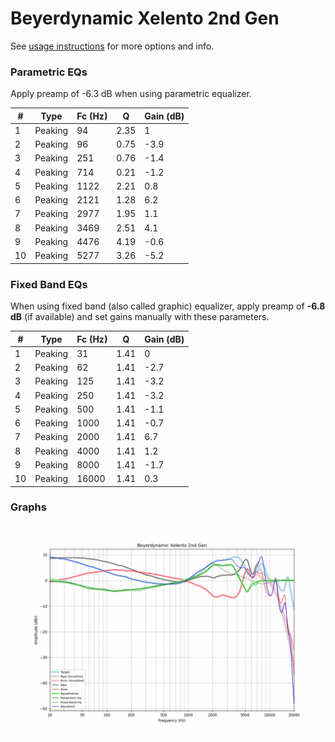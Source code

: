 # Beyerdynamic Xelento 2nd Gen
See [usage instructions](https://github.com/jaakkopasanen/AutoEq#usage) for more options and info.

### Parametric EQs
Apply preamp of -6.3 dB when using parametric equalizer.

|   # | Type    |   Fc (Hz) |    Q |   Gain (dB) |
|-----|---------|-----------|------|-------------|
|   1 | Peaking |        94 | 2.35 |         1   |
|   2 | Peaking |        96 | 0.75 |        -3.9 |
|   3 | Peaking |       251 | 0.76 |        -1.4 |
|   4 | Peaking |       714 | 0.21 |        -1.2 |
|   5 | Peaking |      1122 | 2.21 |         0.8 |
|   6 | Peaking |      2121 | 1.28 |         6.2 |
|   7 | Peaking |      2977 | 1.95 |         1.1 |
|   8 | Peaking |      3469 | 2.51 |         4.1 |
|   9 | Peaking |      4476 | 4.19 |        -0.6 |
|  10 | Peaking |      5277 | 3.26 |        -5.2 |

### Fixed Band EQs
When using fixed band (also called graphic) equalizer, apply preamp of **-6.8 dB** (if available) and set gains manually with these parameters.

|   # | Type    |   Fc (Hz) |    Q |   Gain (dB) |
|-----|---------|-----------|------|-------------|
|   1 | Peaking |        31 | 1.41 |         0   |
|   2 | Peaking |        62 | 1.41 |        -2.7 |
|   3 | Peaking |       125 | 1.41 |        -3.2 |
|   4 | Peaking |       250 | 1.41 |        -3.2 |
|   5 | Peaking |       500 | 1.41 |        -1.1 |
|   6 | Peaking |      1000 | 1.41 |        -0.7 |
|   7 | Peaking |      2000 | 1.41 |         6.7 |
|   8 | Peaking |      4000 | 1.41 |         1.2 |
|   9 | Peaking |      8000 | 1.41 |        -1.7 |
|  10 | Peaking |     16000 | 1.41 |         0.3 |

### Graphs
![](./Beyerdynamic%20Xelento%202nd%20Gen.png)
